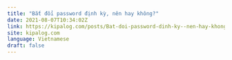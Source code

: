 ```yaml
---
title: "Bắt đổi password định kỳ, nên hay không?"
date: 2021-08-07T10:34:02Z
link: https://kipalog.com/posts/Bat-doi-password-dinh-ky--nen-hay-khong?utm_medium=RSS&utm_source=news.12bit.vn
site: kipalog.com
language: Vietnamese
draft: false
---
```

